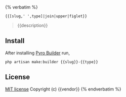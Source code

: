 {% verbatim %}
```
{{[slug,' ',type]|join|upper|figlet}}
```
> {{description}}

## Install

After installing [Pyro Builder](github.com/websemantics/builder-extension) run,

```
php artisan make:builder {{slug}}-{{type}}
```

## License

[MIT license](http://opensource.org/licenses/mit-license.php)
Copyright (c) {{vendor}}
{% endverbatim %}
